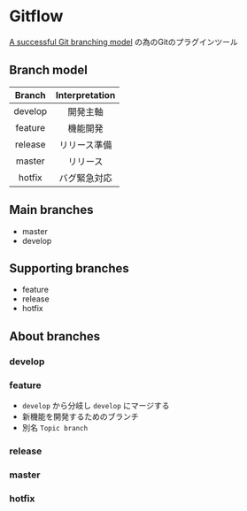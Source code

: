 # Gitflow
[A successful Git branching model](http://nvie.com/posts/a-successful-git-branching-model/) の為のGitのプラグインツール

## Branch model
| Branch|Interpretation|
|:-----:|:------------:|
|develop|      開発主軸|
|feature|      機能開発|
|release|  リリース準備|
| master|      リリース|
| hotfix|  バグ緊急対応|

## Main branches
- master
- develop

## Supporting branches
- feature
- release
- hotfix

## About branches

### develop

### feature
- `develop` から分岐し `develop` にマージする
- 新機能を開発するためのブランチ
- 別名 `Topic branch`

### release

### master

### hotfix